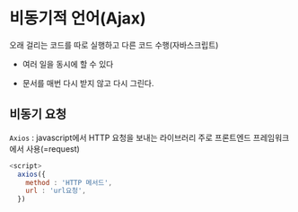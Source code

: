 # 비동기적 언어(Ajax)
오래 걸리는 코드를 따로 실행하고 다른 코드 수행(자바스크립트)
- 여러 일을 동시에 할 수 있다

- 문서를 매번 다시 받지 않고 다시 그린다.

## 비동기 요청
`Axios` : javascript에서 HTTP 요청을 보내는 라이브러리 주로 프론트엔드 프레임워크에서 사용(=request)
```javascript
<script>
  axios({
    method : 'HTTP 메서드',
    url : 'url요청',
  })
```